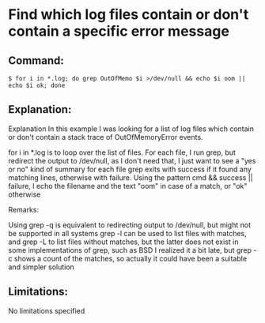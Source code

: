 # Find which log files contain or don't contain a specific error message

## Command:
```
$ for i in *.log; do grep OutOfMemo $i >/dev/null && echo $i oom || echo $i ok; done
```

## Explanation:
Explanation
In this example I was looking for a list of log files which contain or don't contain a stack trace of OutOfMemoryError events.

for i in *.log is to loop over the list of files.
For each file, I run grep, but redirect the output to /dev/null, as I don't need that, I just want to see a "yes or no" kind of summary for each file
grep exits with success if it found any matching lines, otherwise with failure. Using the pattern cmd && success || failure, I echo the filename and the text "oom" in case of a match, or "ok" otherwise

Remarks:

Using grep -q is equivalent to redirecting output to /dev/null, but might not be supported in all systems
grep -l can be used to list files with matches, and grep -L to list files without matches, but the latter does not exist in some implementations of grep, such as BSD
I realized it a bit late, but grep -c shows a count of the matches, so actually it could have been a suitable and simpler solution

## Limitations:
No limitations specified

